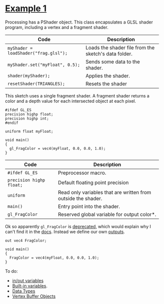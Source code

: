 # [Example 1](Examples/1_ColouredCube/Coloured-Cube.pde)

Processing has a PShader object. This class encapsulates a GLSL shader program, including a vertex and a fragment shader. 

| Code        | Description |
|-------------|-------------|
| `myShader = loadShader("frag.glsl");`   | Loads the shader file from the sketch's data folder.  |
| `myShader.set("myFloat", 0.5);`         | Sends some data to the shader.                        |
| `shader(myShader);`                     | Applies the shader.                                   |
| `resetShader(TRIANGLES);`               | Resets the shader                                     |

This sketch uses a single fragment shader. A fragment shader returns a color and a depth value for each intersected object at each pixel. 
```
#ifdef GL_ES
precision highp float;
precision highp int;
#endif

uniform float myFloat;

void main()
{
  gl_FragColor = vec4(myFloat, 0.0, 0.0, 1.0);
}
```

| Code        | Description |
|-------------|-------------|
| `#ifdef GL_ES`            | Preprocessor macro. |
| `precision highp float;`  | Default floating point precision |
| `uniform`                 | Read only variables that are written from outside the shader.  |
| `main()`                  | Entry point into the shader. |
| `gl_FragColor`            | Reserved global variable for output color*.  |

Ok so apparently `gl_FragColor` is [deprecated](https://stackoverflow.com/questions/51459596/using-gl-fragcolor-vs-out-vec4-color), which would explain why I can't find it in the [docs](https://www.khronos.org/registry/OpenGL-Refpages/gl4/). Instead we define our own [outputs](https://www.khronos.org/opengl/wiki/Fragment_Shader#Outputs). 

```
out vec4 FragColor;

void main()
{
  FragColor = vec4(myFloat, 0.0, 0.0, 1.0);
}
```

To do:
- [in/out variables](https://learnopengl.com/Getting-started/Shaders)
- [Built-in variables](https://www.khronos.org/opengl/wiki/Built-in_Variable_(GLSL)).
- [Data Types](https://www.khronos.org/opengl/wiki/Data_Type_(GLSL))
- [Vertex Buffer Objects](https://stackoverflow.com/a/65372213)
